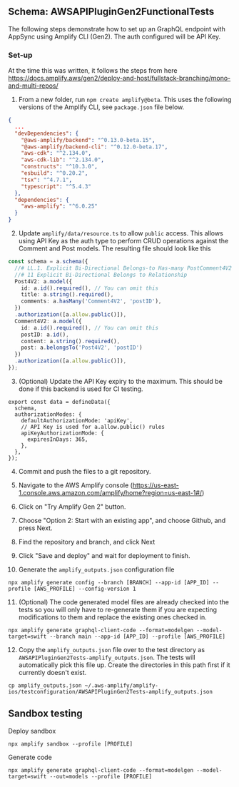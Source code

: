 ## Schema: AWSAPIPluginGen2FunctionalTests

The following steps demonstrate how to set up an GraphQL endpoint with AppSync using Amplify CLI (Gen2). The auth configured will be API Key.

### Set-up

At the time this was written, it follows the steps from here https://docs.amplify.aws/gen2/deploy-and-host/fullstack-branching/mono-and-multi-repos/

1. From a new folder, run `npm create amplify@beta`. This uses the following versions of the Amplify CLI, see `package.json` file below.

```json
{
  ...
  "devDependencies": {
    "@aws-amplify/backend": "^0.13.0-beta.15",
    "@aws-amplify/backend-cli": "^0.12.0-beta.17",
    "aws-cdk": "^2.134.0",
    "aws-cdk-lib": "^2.134.0",
    "constructs": "^10.3.0",
    "esbuild": "^0.20.2",
    "tsx": "^4.7.1",
    "typescript": "^5.4.3"
  },
  "dependencies": {
    "aws-amplify": "^6.0.25"
  }
}


```
2. Update `amplify/data/resource.ts` to allow `public` access. This allows using API Key as the auth type to perform CRUD operations against the Comment and Post models. The resulting file should look like this

```ts
const schema = a.schema({  
  //# LL.1. Explicit Bi-Directional Belongs-to Has-many PostComment4V2
  //# 11 Explicit Bi-Directional Belongs to Relationship  
  Post4V2: a.model({
    id: a.id().required(), // You can omit this
    title: a.string().required(),
    comments: a.hasMany('Comment4V2', 'postID'),
  })
  .authorization([a.allow.public()]),
  Comment4V2: a.model({
    id: a.id().required(), // You can omit this
    postID: a.id(),
    content: a.string().required(),
    post: a.belongsTo('Post4V2', 'postID')
  })
  .authorization([a.allow.public()]),
});
```

3. (Optional) Update the API Key expiry to the maximum. This should be done if this backend is used for CI testing.

```
export const data = defineData({
  schema,
  authorizationModes: {
    defaultAuthorizationMode: 'apiKey',
    // API Key is used for a.allow.public() rules
    apiKeyAuthorizationMode: {
      expiresInDays: 365,
    },
  },
});
```

4. Commit and push the files to a git repository.

5. Navigate to the AWS Amplify console (https://us-east-1.console.aws.amazon.com/amplify/home?region=us-east-1#/)

6. Click on "Try Amplify Gen 2" button.

7. Choose "Option 2: Start with an existing app", and choose Github, and press Next.

8. Find the repository and branch, and click Next

9. Click "Save and deploy" and wait for deployment to finish.  

10. Generate the `amplify_outputs.json` configuration file

```
npx amplify generate config --branch [BRANCH] --app-id [APP_ID] --profile [AWS_PROFILE] --config-version 1
```

11. (Optional) The code generated model files are already checked into the tests so you will only have to re-generate them if you are expecting modifications to them and replace the existing ones checked in.

```
npx amplify generate graphql-client-code --format=modelgen --model-target=swift --branch main --app-id [APP_ID] --profile [AWS_PROFILE]
```

12. Copy the `amplify_outputs.json` file over to the test directory as `AWSAPIPluginGen2Tests-amplify_outputs.json`. The tests will automatically pick this file up. Create the directories in this path first if it currently doesn't exist.

```
cp amplify_outputs.json ~/.aws-amplify/amplify-ios/testconfiguration/AWSAPIPluginGen2Tests-amplify_outputs.json
```


## Sandbox testing


Deploy sandbox
```
npx amplify sandbox --profile [PROFILE]
```

Generate code 
```
npx amplify generate graphql-client-code --format=modelgen --model-target=swift --out=models --profile [PROFILE]
```
